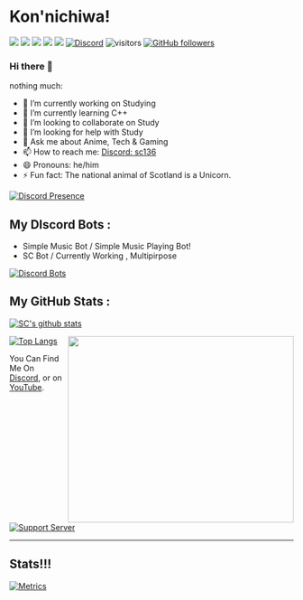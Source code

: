 # Kon'nichiwa!

![](https://img.shields.io/badge/OS-Windows-informational?style=flat&logo=Windows&logoColor=white&color=00aaff)
![](https://img.shields.io/badge/CodeEditor-VisualStudioCode-informational?style=flat&logo=visual-studio-code&logoColor=white&color=00aaff)
![](https://img.shields.io/badge/Laptop-HP-informational?style=flat&logo=hp&logoColor=white&color=00aaff)
![](https://img.shields.io/badge/Mobile-Samsung-informational?style=flat&logo=samsung&logoColor=white&color=00aaff)
![](https://img.shields.io/badge/Browser-Edge-informational?style=flat&logo=microsoft-edge&logoColor=white&color=00aaff)
[![Discord](https://img.shields.io/discord/594513706055106560?color=%237289DA&label=Discord&logo=Discord&logoColor=%237289DA)](https://discord.gg/UVWjuAh)
![visitors](https://visitor-badge.laobi.icu/badge?page_id=SC136)
[![GitHub followers](https://img.shields.io/github/followers/SC136?style=social)](https://github.com/sc136)

### Hi there 👋

nothing much:

- 🔭 I’m currently working on Studying
- 🌱 I’m currently learning C++
- 👯 I’m looking to collaborate on Study
- 🤔 I’m looking for help with Study
- 💬 Ask me about Anime, Tech & Gaming
- 📫 How to reach me: [Discord: sc136](https://discord.com/users/594504468931018752)
- 😄 Pronouns: he/him
- ⚡ Fun fact: The national animal of Scotland is a Unicorn.

[![Discord Presence](https://lanyard.cnrad.dev/api/594504468931018752)](https://discord.com/users/594504468931018752)

## My DIscord Bots :
- Simple Music Bot / Simple Music Playing Bot!
- SC Bot / Currently Working , Multipirpose

[![Discord Bots](https://top.gg/api/widget/780838708664467456.svg)](https://top.gg/bot/780838708664467456)

## My GitHub Stats :
[![SC's github stats](https://github-readme-stats.vercel.app/api?username=SC136&show_icons=true&bg_color=30,e96443,904e95&title_color=fff&text_color=fff)](https://github.com/SC136)

[![Top Langs](https://github-readme-stats.vercel.app/api/top-langs/?username=SC136)](https://github.com/SC136)
<img align="right" width="400" height="330" src="https://spotify-recently-played-readme.vercel.app/api?user=vxsgbx1d31s54nju55e60oz7n&unique=true">
<!-- Actual text -->

You Can Find Me On [Discord][1], or on [YouTube][2].

[![Support Server](https://invidget.switchblade.xyz/UVWjuAh)](https://discord.gg/UVWjuAh)

<!-- Links to your social media accounts -->

[1]: https://discord.gg/UVWjuAh
[2]: https://www.youtube.com/c/SCSmartTech

---

## Stats!!!

[![Metrics](https://metrics.lecoq.io/SC136?template=classic&followup=1&isocalendar=1&languages=1&pagespeed=1&pagespeed.detailed=false&pagespeed.screenshot=false&isocalendar.duration=half-year&config.timezone=Asia%2FCalcutta&config.animated=true)](https://github.com/SC136)
